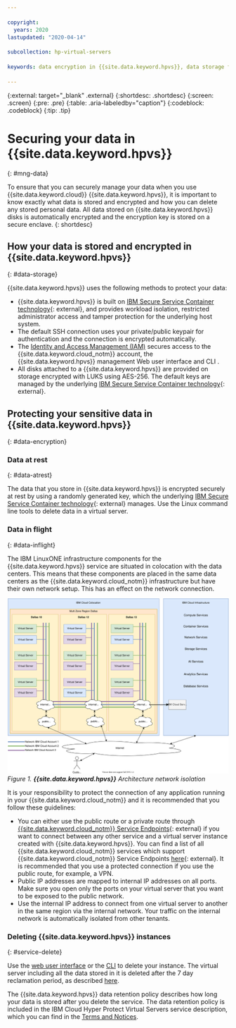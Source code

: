 ```yaml
---

copyright:
  years: 2020
lastupdated: "2020-04-14"

subcollection: hp-virtual-servers

keywords: data encryption in {{site.data.keyword.hpvs}}, data storage for {{site.data.keyword.hpvs}}, bring your own keys for {{site.data.keyword.hpvs}}, BYOK for{{site.data.keyword.hpvs}}, key management for {{site.data.keyword.hpvs}}, key encryption for {{site.data.keyword.hpvs}}, personal data in {{site.data.keyword.hpvs}}, data deletion for {{site.data.keyword.hpvs}}, data in {{site.data.keyword.hpvs}}, data security in {{site.data.keyword.hpvs}}

---
```


{:external: target="_blank" .external}
{:shortdesc: .shortdesc}
{:screen: .screen}
{:pre: .pre}
{:table: .aria-labeledby="caption"}
{:codeblock: .codeblock}
{:tip: .tip}

# Securing your data in {{site.data.keyword.hpvs}}
{: #mng-data}

To ensure that you can securely manage your data when you use {{site.data.keyword.cloud}} {{site.data.keyword.hpvs}}, it is important to know exactly what data is stored and encrypted and how you can delete any stored personal data. All data stored on {{site.data.keyword.hpvs}} disks is automatically encrypted and the encryption key is stored on a secure enclave.
{: shortdesc}


## How your data is stored and encrypted in {{site.data.keyword.hpvs}}
{: #data-storage}

{{site.data.keyword.hpvs}} uses the following methods to protect your data:

- {{site.data.keyword.hpvs}} is built on [IBM Secure Service Container technology](https://www.ibm.com/us-en/marketplace/secure-service-container){: external}, and provides workload isolation, restricted administrator access and tamper protection for the underlying host system.
- The default SSH connection uses your private/public keypair for authentication and the connection is encrypted automatically.
- The [Identity and Access Management (IAM)](/docs/docs/hp-virtual-servers?topic=hp-virtual-servers-iam-hpvs) secures access to the {{site.data.keyword.cloud_notm}} account, the {{site.data.keyword.hpvs}} management Web user interface and CLI .
- All disks attached to a {{site.data.keyword.hpvs}} are provided on storage encrypted with LUKS using AES-256. The default keys are managed by the underlying [IBM Secure Service Container technology](https://www.ibm.com/us-en/marketplace/secure-service-container){: external}.

## Protecting your sensitive data in {{site.data.keyword.hpvs}}
{: #data-encryption}

### Data at rest
{: #data-atrest}

The data that you store in {{site.data.keyword.hpvs}} is encrypted securely at rest by using a randomly generated key, which the underlying [IBM Secure Service Container technology](https://www.ibm.com/us-en/marketplace/secure-service-container){: external} manages. Use the Linux command line tools to delete data in a virtual server.

### Data in flight
{: #data-inflight}


The IBM LinuxONE infrastructure components for the {{site.data.keyword.hpvs}} service are situated in colocation with the data centers. This means that these components are placed in the same data centers as the {{site.data.keyword.cloud_notm}} infrastructure but have their own network setup. This has an effect on the network connection.

![**{{site.data.keyword.hpvs}}** architecture network isolation](image/hpvs_architecture-vs_network_overview.svg "**{{site.data.keyword.hpvs}}** architecture network isolation")
*Figure 1. **{{site.data.keyword.hpvs}}** Architecture network isolation*

It is your responsibility to protect the connection of any application running in your {{site.data.keyword.cloud_notm}} and it is recommended that you follow these guidelines:
* You can either use the public route or a private route through [{{site.data.keyword.cloud_notm}} Service Endpoints](https://cloud.ibm.com/docs/services/resources?topic=resources-service-endpoints){: external} if you want to connect between any other service and a virtual server instance created with {{site.data.keyword.hpvs}}. You can find a list of all {{site.data.keyword.cloud_notm}} services which support {{site.data.keyword.cloud_notm}} Service Endpoints [here](https://cloud.ibm.com/docs/services/resources?topic=resources-private-network-endpoints#services-support-service-endpoints){: external}. It is recommended that you use a protected connection if you use the public route, for example, a VPN.
* Public IP addresses are mapped to internal IP addresses on all ports. Make sure you open only the ports on your virtual server that you want to be exposed to the public network.
* Use the internal IP address to connect from one virtual server to another in the same region via the internal network. Your traffic on the internal network is automatically isolated from other tenants.

### Deleting {{site.data.keyword.hpvs}} instances
{: #service-delete}

Use the [web user interface](https://cloud.ibm.com/docs/services/hp-virtual-servers?topic=hp-virtual-servers-remove_vs) or the [CLI](https://cloud.ibm.com/docs/hpvs-cli-plugin#hpvs-instance-delete) to delete your instance. The virtual server including all the data stored in it is deleted after the 7 day reclamation period, as described [here](https://cloud.ibm.com/docs/services/hp-virtual-servers?topic=hp-virtual-servers-remove_vs).

The {{site.data.keyword.hpvs}} data retention policy describes how long your data is stored after you delete the service. The data retention policy is included in the IBM Cloud Hyper Protect Virtual Servers service description, which you can find in the [Terms and Notices](https://www-03.ibm.com/software/sla/sladb.nsf/sla/bm-8680-01).

